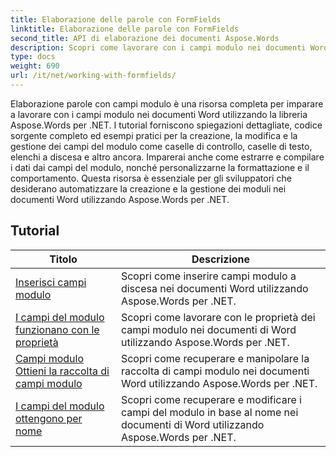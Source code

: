 ```yaml
---
title: Elaborazione delle parole con FormFields
linktitle: Elaborazione delle parole con FormFields
second_title: API di elaborazione dei documenti Aspose.Words
description: Scopri come lavorare con i campi modulo nei documenti Word utilizzando Aspose.Words per .NET. Tutorial dettagliati con esempi di codice.
type: docs
weight: 690
url: /it/net/working-with-formfields/
---
```

Elaborazione parole con campi modulo è una risorsa completa per imparare a lavorare con i campi modulo nei documenti Word utilizzando la libreria Aspose.Words per .NET. I tutorial forniscono spiegazioni dettagliate, codice sorgente completo ed esempi pratici per la creazione, la modifica e la gestione dei campi del modulo come caselle di controllo, caselle di testo, elenchi a discesa e altro ancora. Imparerai anche come estrarre e compilare i dati dai campi del modulo, nonché personalizzarne la formattazione e il comportamento. Questa risorsa è essenziale per gli sviluppatori che desiderano automatizzare la creazione e la gestione dei moduli nei documenti Word utilizzando Aspose.Words per .NET.

 ## Tutorial
| Titolo | Descrizione |
| --- | --- |
| [Inserisci campi modulo](./insert-form-fields/) | Scopri come inserire campi modulo a discesa nei documenti Word utilizzando Aspose.Words per .NET. |
| [I campi del modulo funzionano con le proprietà](./form-fields-work-with-properties/) | Scopri come lavorare con le proprietà dei campi modulo nei documenti di Word utilizzando Aspose.Words per .NET. |
| [Campi modulo Ottieni la raccolta di campi modulo](./form-fields-get-form-fields-collection/) | Scopri come recuperare e manipolare la raccolta di campi modulo nei documenti Word utilizzando Aspose.Words per .NET. |
| [I campi del modulo ottengono per nome](./form-fields-get-by-name/) | Scopri come recuperare e modificare i campi del modulo in base al nome nei documenti di Word utilizzando Aspose.Words per .NET. |